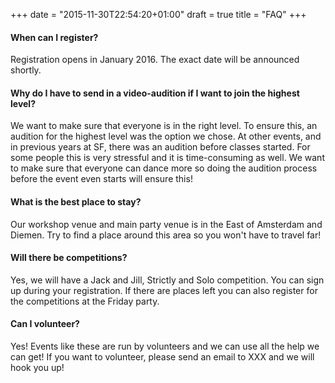 +++
date = "2015-11-30T22:54:20+01:00"
draft = true
title = "FAQ"
+++

#### When can I register?

Registration opens in January 2016. The exact date will be announced shortly. 

#### Why do I have to send in a video-audition if I want to join the highest level?

We want to make sure that everyone is in the right level. To ensure this, an
audition for the highest level was the option we chose. At other events, and in
previous years at SF, there was an audition before classes started. For some
people this is very stressful and it is time-consuming as well. We want to make
sure that everyone can dance more so doing the audition process before the
event even starts will ensure this!

#### What is the best place to stay?

Our workshop venue and main party venue is in the East of Amsterdam and Diemen.
Try to find a place around this area so you won't have to travel far!

#### Will there be competitions?

Yes, we will have a Jack and Jill, Strictly and Solo competition. You can sign
up during your registration. If there are places left you can also register for
the competitions at the Friday party. 

#### Can I volunteer?

Yes! Events like these are run by volunteers and we can use all the help we can
get! If you want to volunteer, please send an email to XXX and
we will hook you up!
